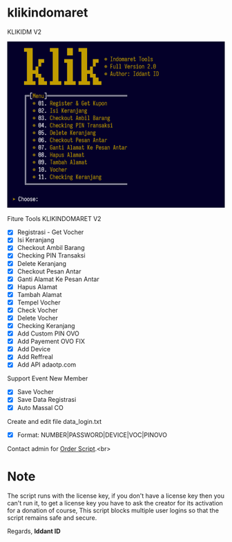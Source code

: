 # klikindomaret
KLIKIDM V2

<center><img src="image.png" alt="tools"></center>

Fiture Tools KLIKINDOMARET V2
- [x] Registrasi - Get Vocher
- [x] Isi Keranjang
- [x] Checkout Ambil Barang
- [x] Checking PIN Transaksi
- [x] Delete Keranjang
- [x] Checkout Pesan Antar
- [x] Ganti Alamat Ke Pesan Antar
- [x] Hapus Alamat
- [x] Tambah Alamat
- [x] Tempel Vocher
- [x] Check Vocher 
- [x] Delete Vocher
- [x] Checking Keranjang
- [x] Add Custom PIN OVO
- [x] Add Payement OVO FIX
- [x] Add Device
- [x] Add Reffreal
- [x] Add API adaotp.com 

Support Event New Member
- [x] Save Vocher
- [x] Save Data Registrasi
- [x] Auto Massal CO

Create and edit file data_login.txt
- [x] Format: NUMBER|PASSWORD|DEVICE|VOC|PINOVO

Contact admin for [Order Script](https://api.whatsapp.com/send?phone=62895375136311&text=Hai%2C%20Iddant%20ID%0AOrder%20script%20KLIKIDM%20V2%20dong.).<br>

# Note
The script runs with the license key,
if you don't have a license key then you can't run it,
to get a license key you have to ask the creator for its activation for a donation of course,
This script blocks multiple user logins so that the script remains safe and secure.

Regards,
**Iddant ID**
